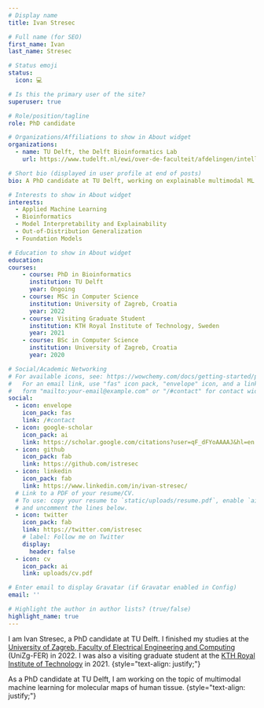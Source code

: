 ```yaml
---
# Display name
title: Ivan Stresec

# Full name (for SEO)
first_name: Ivan
last_name: Stresec

# Status emoji
status:
  icon: 💻

# Is this the primary user of the site?
superuser: true

# Role/position/tagline
role: PhD candidate

# Organizations/Affiliations to show in About widget
organizations:
  - name: TU Delft, the Delft Bioinformatics Lab
    url: https://www.tudelft.nl/ewi/over-de-faculteit/afdelingen/intelligent-systems/pattern-recognition-bioinformatics/the-delft-bioinformatics-lab

# Short bio (displayed in user profile at end of posts)
bio: A PhD candidate at TU Delft, working on explainable multimodal ML.

# Interests to show in About widget
interests:
  - Applied Machine Learning
  - Bioinformatics
  - Model Interpretability and Explainability
  - Out-of-Distribution Generalization
  - Foundation Models

# Education to show in About widget
education:
courses:
    - course: PhD in Bioinformatics
      institution: TU Delft
      year: Ongoing
    - course: MSc in Computer Science
      institution: University of Zagreb, Croatia
      year: 2022
    - course: Visiting Graduate Student
      institution: KTH Royal Institute of Technology, Sweden
      year: 2021
    - course: BSc in Computer Science
      institution: University of Zagreb, Croatia
      year: 2020

# Social/Academic Networking
# For available icons, see: https://wowchemy.com/docs/getting-started/page-builder/#icons
#   For an email link, use "fas" icon pack, "envelope" icon, and a link in the
#   form "mailto:your-email@example.com" or "/#contact" for contact widget.
social:
  - icon: envelope
    icon_pack: fas
    link: /#contact
  - icon: google-scholar
    icon_pack: ai
    link: https://scholar.google.com/citations?user=qF_dFYoAAAAJ&hl=en
  - icon: github
    icon_pack: fab
    link: https://github.com/istresec
  - icon: linkedin
    icon_pack: fab
    link: https://www.linkedin.com/in/ivan-stresec/
  # Link to a PDF of your resume/CV.
  # To use: copy your resume to `static/uploads/resume.pdf`, enable `ai` icons in `params.yaml`,
  # and uncomment the lines below.
  - icon: twitter
    icon_pack: fab
    link: https://twitter.com/istresec
    # label: Follow me on Twitter
    display:
      header: false
  - icon: cv
    icon_pack: ai
    link: uploads/cv.pdf

# Enter email to display Gravatar (if Gravatar enabled in Config)
email: ''

# Highlight the author in author lists? (true/false)
highlight_name: true
---
```


I am Ivan Stresec, a PhD candidate at TU Delft. I finished my studies at the [University of Zagreb, Faculty of Electrical Engineering and Computing](https://www.fer.unizg.hr/en) (UniZg-FER) in 2022. I was also a visiting graduate student at the [KTH Royal Institute of Technology](https://www.kth.se/en) in 2021.
{style="text-align: justify;"}

As a PhD candidate at TU Delft, I am working on the topic of multimodal machine learning for molecular maps of human tissue.
{style="text-align: justify;"}